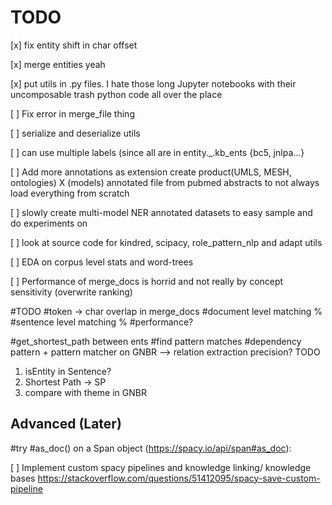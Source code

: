 # TODO
[x] fix entity shift in char offset

[x] merge entities yeah

[x] put utils in .py files. I hate those long Jupyter notebooks with their uncomposable trash python code all over the place 

[ ] Fix error in merge_file thing

[ ] serialize and deserialize utils

[ ] can use multiple labels (since all are in entity._.kb_ents {bc5, jnlpa...}

[ ] Add more annotations as extension create product(UMLS, MESH, ontologies) X (models) annotated file from pubmed abstracts to not always load everything from scratch

[ ] slowly create multi-model NER annotated datasets to easy sample and do experiments on

[ ] look at source code for kindred, scipacy, role_pattern_nlp and adapt utils

[ ] EDA on corpus level stats and word-trees

[ ] Performance of merge_docs is horrid and not really by concept sensitivity (overwrite ranking)

#TODO
#token -> char overlap in merge_docs
#document level matching %
#sentence level matching %
#performance?

#get_shortest_path between ents
#find pattern matches
#dependency pattern + pattern matcher on GNBR --> relation extraction precision?
TODO
1) isEntity in Sentence?
2) Shortest Path -> SP
3) compare with theme in GNBR

## Advanced (Later)

#try
  #as_doc() on a Span object (https://spacy.io/api/span#as_doc):

[ ] Implement custom spacy pipelines and knowledge linking/ knowledge bases https://stackoverflow.com/questions/51412095/spacy-save-custom-pipeline
